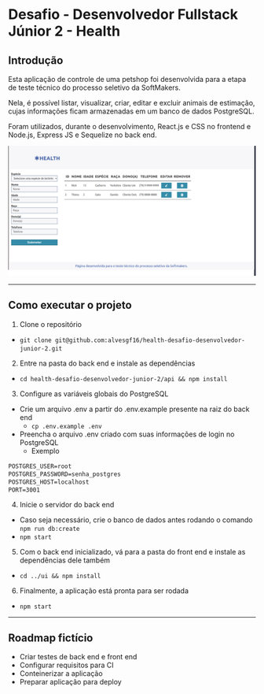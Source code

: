 # Desafio - Desenvolvedor Fullstack Júnior 2 - Health
## Introdução
Esta aplicação de controle de uma petshop foi desenvolvida para a etapa de teste técnico do processo seletivo da SoftMakers.

Nela, é possível listar, visualizar, criar, editar e excluir animais de estimação, cujas informações ficam armazenadas em um banco de dados PostgreSQL.

Foram utilizados, durante o desenvolvimento, React.js e CSS no frontend e Node.js, Express JS e Sequelize no back end.

<img src="ui/public/tela-health.png" alt="Screenshot da aplicação">

---
## Como executar o projeto
1. Clone o repositório
- ```git clone git@github.com:alvesgf16/health-desafio-desenvolvedor-junior-2.git```
2. Entre na pasta do back end e instale as dependências
- ```cd health-desafio-desenvolvedor-junior-2/api && npm install```
3. Configure as variáveis globais do PostgreSQL
- Crie um arquivo .env a partir do .env.example presente na raiz do back end
  - ```cp .env.example .env```
-  Preencha o arquivo .env criado com suas informações de login no PostgreSQL
    - Exemplo
  ```
  POSTGRES_USER=root
  POSTGRES_PASSWORD=senha_postgres
  POSTGRES_HOST=localhost
  PORT=3001
  ```
4. Inicie o servidor do back end
  - Caso seja necessário, crie o banco de dados antes rodando o comando ```npm run db:create```
  - ```npm start``` 
5. Com o back end inicializado, vá para a pasta do front  end e instale as dependências dele também
  - ```cd ../ui && npm install```
6. Finalmente, a aplicação está pronta para ser rodada
  - ```npm start```
---

## Roadmap fictício
- Criar testes de back end e front end
- Configurar requisitos para CI
- Conteinerizar a aplicação
- Preparar aplicação para deploy